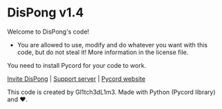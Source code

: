 # DisPong v1.4
Welcome to DisPong's code!

* You are allowed to use, modify and do whatever you want with this code, but do not steal it! More information in the license file.

You need to install Pycord for your code to work.

[Invite DisPong](https://discord.com/api/oauth2/authorize?client_id=997169525927714997&permissions=362496&scope=bot%20applications.commands) | [Support server](https://discord.gg/dduRC6cdy3) | [Pycord website](https://docs.pycord.dev/en/stable/index.html)

This code is created by Gl1tch3dL1m3. Made with Python (Pycord library) and ❤️.

